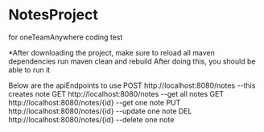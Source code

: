# NotesProject
for oneTeamAnywhere coding test

*After downloading the project, make sure to reload all maven dependencies
run maven clean and rebuild
After doing this, you should be able to run it

Below are the apiEndpoints to use
POST http://localhost:8080/notes --this creates note
GET http://localhost:8080/notes  --get all notes
GET http://localhost:8080/notes/{id} --get one note 
PUT http://localhost:8080/notes/{id} --update one note
DEL http://localhost:8080/notes/{id}  --delete one note 


